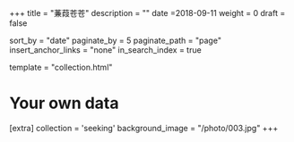 +++
title = "蒹葭苍苍"
description = ""
date =2018-09-11
weight = 0
draft = false

sort_by = "date"
paginate_by = 5
paginate_path = "page"
insert_anchor_links = "none"
in_search_index = true

template = "collection.html"

# Your own data
[extra]
collection = 'seeking'
background_image = "/photo/003.jpg"
+++

